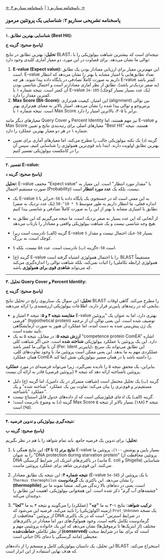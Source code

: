 [← پاسخنامه سناریو ۱](./scenario-01-answers.md) | [پاسخنامه سناریو ۳ →](./scenario-03-answers.md)

### پاسخنامه تشریحی سناریو ۲: شناسایی یک پروتئین مرموز

---

**۱. شناسایی بهترین تطابق (Best Hit):**

**پاسخ صحیح: گزینه ج)**

**تحلیل:** بهترین تطابق در نتایج BLAST، نتیجه‌ای است که بیشترین شباهت بیولوژیکی را با توالی ما نشان می‌دهد. برای قضاوت در این مورد، دو معیار آماری کلیدی وجود دارد:

1.  **E-value (Expect value):** این مهم‌ترین معیار برای ارزیابی معنادار بودن یک تطابق است. E-value تعداد تطابق‌هایی با امتیاز مشابه یا بهتر را نشان می‌دهد که انتظار داریم به صورت کاملاً تصادفی در پایگاه داده پیدا شوند. هر چه E-value کمتر باشد (به صفر نزدیک‌تر باشد)، تطابق از نظر آماری معنادارتر است و احتمال شانسی بودن آن کمتر است. نتیجه شماره ۱ با E-value `2e-105` (یک عدد بسیار بسیار کوچک) کمترین مقدار را دارد.
2.  **Max Score (Bit-Score):** این امتیاز، کیفیت هم‌ترازی (alignment) بین توالی پرس‌وجو و توالی پیدا شده را نشان می‌دهد. امتیاز بالاتر به معنای هم‌ترازی بهتر است. نتیجه شماره ۱ با Max Score برابر با ۳۰۵، بالاترین امتیاز را دارد.

معیارهای دیگر مانند Query Cover و Percent Identity نیز مهم هستند، اما E-value و Max Score معیارهای اصلی برای رتبه‌بندی نتایج و تعیین "Best Hit" هستند. نتیجه شماره ۱ در هر دو معیار بهترین عملکرد را دارد.

- گزینه (د) یک نکته بیولوژیکی جالب را مطرح می‌کند، اما معیارهای آماری برای تعیین بهترین تطابق اولویت دارند. ابتدا باید قوی‌ترین همولوژی را شناسایی کنیم، سپس آن را در کانتکست بیولوژیکی تفسیر کنیم.

---

**۲. تفسیر E-value:**

**پاسخ صحیح: گزینه د)**

**تحلیل:** E-value مخفف "Expect value" یا "مقدار مورد انتظار" است. این معیار به صورت مستقیم احتمال (Probability) نیست، بلکه یک **عدد مورد انتظار** است.

- یک E-value برابر با `5e-58` به این معنی است که در جستجوی یک پایگاه داده با اندازه فعلی، ما انتظار داریم به طور متوسط `5 * 10^-58` (یک عدد نزدیک به صفر) تطابق با امتیازی مشابه یا بهتر از این را به صورت کاملاً تصادفی و شانسی پیدا کنیم.
- از آنجایی که این عدد بسیار به صفر نزدیک است، ما نتیجه می‌گیریم که این تطابق به هیچ وجه شانسی نیست و یک شباهت بیولوژیکی واقعی و معنادار را بازتاب می‌دهد.

- گزینه (الف) نادرست است زیرا E-value یک احتمال نیست و مقدار `5e-58` بسیار کوچک است، نه بزرگ.
- گزینه (ب) نادرست است. عدد ۵۸ نیست، بلکه `5e-58` است.
- گزینه (ج) E-value را با احتمال همولوژی اشتباه گرفته است. BLAST مستقیماً همولوژی (رابطه تکاملی) را اثبات نمی‌کند، بلکه شباهت توالی را اندازه‌گیری می‌کند که می‌تواند **شاهدی قوی برای همولوژی** باشد.

---

**۳. تحلیل Query Cover و Percent Identity:**

**پاسخ صحیح: گزینه ج)**

**تحلیل:** این سوال یک سناریوی رایج در تحلیل نتایج BLAST را مطرح می‌کند. گاهی اوقات نتایجی که در رتبه‌های پایین‌تر قرار دارند، اطلاعات بیولوژیکی ارزشمندی را ارائه می‌دهند.

- **مقایسه نتیجه ۴ و ۵:** نتیجه ۴ امتیاز و E-value بهتری دارد، اما به عنوان یک "پروتئین فرضی" (hypothetical protein) توصیف شده است. این یعنی توالی آن از ترجمه یک ژن پیش‌بینی شده به دست آمده، اما عملکرد آن هنوز به صورت آزمایشگاهی تایید نشده است.
- **ارزش نتیجه ۵:** در مقابل، نتیجه ۵ به یک "competence protein ComEA" اشاره دارد. این یک پروتئین با عملکرد بیولوژیکی **شناخته شده** است. حتی اگر شباهت کلی آن با توالی ما کمتر باشد (Per. Ident پایین‌تر)، این تطابق می‌تواند یک سرنخ عملکردی مهم به ما بدهد. این یعنی ممکن است پروتئین ما، با وجود تفاوت‌های کلی، همان عملکرد ComEA را داشته باشد یا در همان مسیر بیولوژیکی نقش ایفا کند.

بنابراین، یک محقق نتیجه ۵ را نادیده نمی‌گیرد، زیرا می‌تواند فرضیه‌ای در مورد **عملکرد** پروتئین ناشناخته ارائه دهد که نتیجه ۴ (پروتئین فرضی) قادر به ارائه آن نیست.

- گزینه (ب) یک تحلیل محتمل است (شباهت متمرکز در یک دامین)، اما گزینه (ج) دلیل مستقیم‌تر و قوی‌تری را بیان می‌کند: تفاوت بین یک عملکرد "شناخته شده" و یک عملکرد "ناشناخته".
- گزینه (الف) یک ادعای فیلوژنتیکی است که از داده‌های جدول قابل استنتاج نیست.
- گزینه (د) به وضوح نادرست است؛ Max Score نتیجه ۴ (۱۸۸) بسیار بالاتر از نتیجه ۵ (۹۵) است.

---

**۴. نتیجه‌گیری بیولوژیکی و تدوین فرضیه:**

**پاسخ صحیح: گزینه ب)**

**تحلیل:** برای تدوین یک فرضیه جامع، باید تمام شواهد را با هم در نظر بگیریم.

1.  **نتایج برتر (۱ تا ۳):** این نتایج همگی با E-value بسیار پایین و پوشش ۱۰۰٪، پروتئین ما را به عنوان "DNA protection during starvation protein" (پروتئین محافظت از DNA در شرایط گرسنگی) در باکتری‌های انتریک (مانند E. coli و Shigella) شناسایی می‌کنند. این قوی‌ترین شاهد برای عملکرد پروتئین ماست.

2.  **نتیجه شماره ۴:** این نتیجه یک تطابق معنادار (E-value `5e-58`) با یک پروتئین از `Thermus thermophilus` را نشان می‌دهد. این باکتری یک **گرمادوست (thermophile)** است، یعنی در دماهای بالا زندگی می‌کند. منشأ نمونه ما نیز "چشمه‌های آب گرم" ذکر شده است. این همخوانی بیولوژیکی، اهمیت این تطابق را دوچندان می‌کند.

3.  **ترکیب شواهد:** نتایج ۱-۳ به ما **"چه"** (عملکرد) را می‌گویند و نتیجه ۴ به ما **"کجا"** (زمینه اکولوژیکی) را تایید می‌کند. فرضیه این می‌شود که `Prot_Unknown` یک نسخه از پروتئین "محافظت از DNA در شرایط استرس" است که در یک باکتری گرمادوست تکامل یافته است. وجود همولوگ‌های دور اما معنادار در باکتری‌های مختلف (از انتریک‌ها تا ترموفیل‌ها) نشان می‌دهد که این یک خانواده پروتئینی مهم و از نظر تکاملی **حفاظت‌شده (conserved)** است که برای بقا در شرایط سخت محیطی (مانند گرسنگی یا دمای بالا) حیاتی است.

این تحلیل، یک داستان بیولوژیکی کامل و منسجم را از داده‌های BLAST استخراج می‌کند، که هدف نهایی استفاده از این ابزار است.
